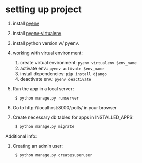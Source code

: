 # setting up project

1. install [pyenv](https://github.com/pyenv/pyenv)
1. install [pyenv-virtualenv](https://github.com/pyenv/pyenv-virtualenv)
1. install python version w/ pyenv.
1. working with virtual environment:
    1. create virtual environment: `pyenv virtualenv $env_name`
    1. activate env.: `pyenv activate $env_name`
    1. install dependencies: `pip install django`
    1. deactivate env.: `pyenv deactivate`
1. Run the app in a local server:

        $ python manage.py runserver

1. Go to http://localhost:8000/polls/ in your browser
1. Create necessary db tables for apps in INSTALLED_APPS:

        $ python manage.py migrate

Additional info:

1. Creating an admin user:

        $ python manage.py createsuperuser
